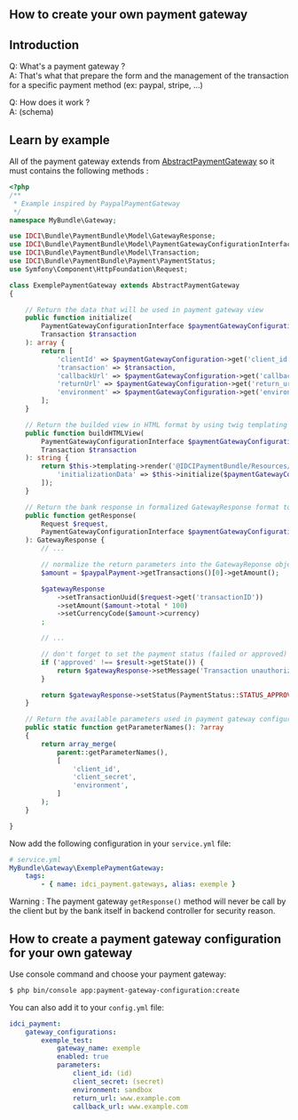 How to create your own payment gateway
--------------------------------------

## Introduction

Q: What's a payment gateway ?  
A: That's what that prepare the form and the management of the transaction for a specific payment method (ex: paypal, stripe, ...)

Q: How does it work ?  
A: (schema)

## Learn by example

All of the payment gateway extends from [AbstractPaymentGateway](../../Gateway/AbstractPaymentGateway.php) so it must contains the following methods :

```php
<?php
/**
 * Example inspired by PaypalPaymentGateway
 */
namespace MyBundle\Gateway;

use IDCI\Bundle\PaymentBundle\Model\GatewayResponse;
use IDCI\Bundle\PaymentBundle\Model\PaymentGatewayConfigurationInterface;
use IDCI\Bundle\PaymentBundle\Model\Transaction;
use IDCI\Bundle\PaymentBundle\Payment\PaymentStatus;
use Symfony\Component\HttpFoundation\Request;

class ExemplePaymentGateway extends AbstractPaymentGateway
{

    // Return the data that will be used in payment gateway view
    public function initialize(
        PaymentGatewayConfigurationInterface $paymentGatewayConfiguration,
        Transaction $transaction
    ): array {
        return [
            'clientId' => $paymentGatewayConfiguration->get('client_id'),
            'transaction' => $transaction,
            'callbackUrl' => $paymentGatewayConfiguration->get('callback_url'),
            'returnUrl' => $paymentGatewayConfiguration->get('return_url'),
            'environment' => $paymentGatewayConfiguration->get('environment'),
        ];
    }

    // Return the builded view in HTML format by using twig templating
    public function buildHTMLView(
        PaymentGatewayConfigurationInterface $paymentGatewayConfiguration,
        Transaction $transaction
    ): string {
        return $this->templating->render('@IDCIPaymentBundle/Resources/views/Gateway/paypal.html.twig', [
            'initializationData' => $this->initialize($paymentGatewayConfiguration, $transaction),
        ]);
    }

    // Return the bank response in formalized GatewayResponse format to let PaymentContext verify that the transaction is correct
    public function getResponse(
        Request $request,
        PaymentGatewayConfigurationInterface $paymentGatewayConfiguration
    ): GatewayResponse {
        // ...

        // normalize the return parameters into the GatewayReponse object
        $amount = $paypalPayment->getTransactions()[0]->getAmount();

        $gatewayResponse
            ->setTransactionUuid($request->get('transactionID'))
            ->setAmount($amount->total * 100)
            ->setCurrencyCode($amount->currency)
        ;

        // ...

        // don't forget to set the payment status (failed or approved)
        if ('approved' !== $result->getState()) {
            return $gatewayResponse->setMessage('Transaction unauthorized');
        }

        return $gatewayResponse->setStatus(PaymentStatus::STATUS_APPROVED);
    }

    // Return the available parameters used in payment gateway configuration commands and configuration file
    public static function getParameterNames(): ?array
    {
        return array_merge(
            parent::getParameterNames(),
            [
                'client_id',
                'client_secret',
                'environment',
            ]
        );
    }

}
```

Now add the following configuration in your ```service.yml``` file:

```yml
# service.yml
MyBundle\Gateway\ExemplePaymentGateway:
    tags:
        - { name: idci_payment.gateways, alias: exemple }
```

Warning : The payment gateway ```getResponse()``` method will never be call by the client but by the bank itself in backend controller for security reason.  

## How to create a payment gateway configuration for your own gateway

Use console command and choose your payment gateway:

```bash
$ php bin/console app:payment-gateway-configuration:create
```

You can also add it to your ```config.yml``` file:

```yml
idci_payment:
    gateway_configurations:
        exemple_test:
            gateway_name: exemple
            enabled: true
            parameters:
                client_id: (id)
                client_secret: (secret)
                environment: sandbox
                return_url: www.example.com
                callback_url: www.example.com
```
